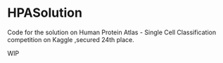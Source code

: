 # HPASolution
Code for the solution on Human Protein Atlas - Single Cell Classification competition on Kaggle ,secured 24th place.


WIP

